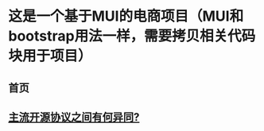 # 这是一个基于MUI的电商项目（MUI和bootstrap用法一样，需要拷贝相关代码块用于项目）
## 首页 

## [主流开源协议之间有何异同?](https://www.zhihu.com/question/19568896)